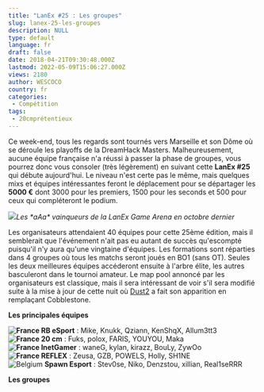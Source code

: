 ```yaml
---
title: "LanEx #25 : Les groupes"
slug: lanex-25-les-groupes
description: NULL
type: default
language: fr
draft: false
date: 2018-04-21T09:30:48.000Z
lastmod: 2022-05-09T15:06:27.000Z
views: 2180
author: WESCOCO
country: fr
categories:
 - Compétition
tags:
 - 20cmprétentieux
---
```

Ce week-end, tous les regards sont tournés vers Marseille et son Dôme où se déroule les playoffs de la DreamHack Masters. Malheureusement, aucune équipe française n'a réussi à passer la phase de groupes, vous pourrez donc vous consoler (très légèrement) en suivant cette **LanEx #25** qui débute aujourd'hui. Le niveau n'est certe pas le même, mais quelques mixs et équipes intéressantes feront le déplacement pour se départager les **5000 €** dont 3000 pour les premiers, 1500 pour les seconds et 500 pour ceux qui compléteront le podium. 

![](https://flickshot-ue.s3.eu-west-2.amazonaws.com/flickshot/article/5adaf33a032c5/images/6RyhlV7pRItKxEIHgm47OfDRprFPycp1atyCqV15.jpeg)_Les \*aAa\* vainqueurs de la LanEx Game Arena en octobre dernier_

Les organisateurs attendaient 40 équipes pour cette 25ème édition, mais il semblerait que l'événement n'ait pas eu autant de succès qu'escompté puisqu'il n'y aura qu'une vingtaine d'équipes. Les formations sont réparties dans 4 groupes où tous les matchs seront joués en BO1 (sans OT). Seules les deux meilleures équipes accéderont ensuite à l'arbre élite, les autres basculeront dans le tournoi amateur. Le map pool annoncé par les organisateurs est classique, mais il sera intéressant de voir s'il sera modifié suite à la mise à jour de cette nuit où [Dust2](https://flickshot.fr/fr/dust2-remplace-cobblestone-dans-le-mappool/&5ada88692990b) a fait son apparition en remplaçant Cobblestone.

**Les principales équipes**

**![France](/images/countries/fr.svg)⁠ RB eSport** : Mike, Knukk, Qziann, KenShqX, Allum3tt3  
**![France](/images/countries/fr.svg)⁠ 20 cm** : Fuks, polox, FARIS, YOUYOU, Maka  
**![France](/images/countries/fr.svg)⁠ InetGamer** : waneG, kylan, kirazz, BouLy, ZywOo  
**![France](/images/countries/fr.svg)⁠ REFLEX** : Zeusa, GZB, POWELS, Holly, SH1NE  
![Belgium](/images/countries/be.svg)⁠ **Spawn Esport** : Stev0se, Niko, Denzstou, xillian, Real1seRRR

**Les groupes**
